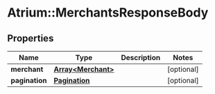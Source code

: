 # Atrium::MerchantsResponseBody

## Properties
Name | Type | Description | Notes
------------ | ------------- | ------------- | -------------
**merchant** | [**Array&lt;Merchant&gt;**](Merchant.md) |  | [optional] 
**pagination** | [**Pagination**](Pagination.md) |  | [optional] 


